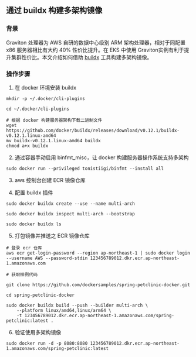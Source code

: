 
## 通过 buildx 构建多架构镜像

### 背景

Graviton 处理器为 AWS 自研的数据中心级别 ARM 架构处理器，相对于同配置 x86 服务器相比有大约 40% 性价比提升。在 EKS 中使用 Graviton实例有利于提升集群性价比。本文介绍如何借助 [buildx](https://github.com/docker/buildx) 工具构建多架构镜像。

### 操作步骤

1. 在 docker 环境安装 buildx
```
mkdir -p ~/.docker/cli-plugins

cd ~/.docker/cli-plugins

# 根据 docker 构建服务器架构下载二进制文件
wget https://github.com/docker/buildx/releases/download/v0.12.1/buildx-v0.12.1.linux-amd64
mv buildx-v0.12.1.linux-amd64 buildx
chmod a+x buildx
```

2. 通过容器手动启用 binfmt_misc，让 docker 构建服务器操作系统支持多架构
```
sudo docker run --privileged tonistiigi/binfmt --install all
```
3. aws 控制台创建 ECR 镜像仓库


4. 配置 buildx 插件

```
sudo docker buildx create --use --name multi-arch

sudo docker buildx inspect multi-arch --bootstrap

sudo docker buildx ls
```

5. 打包镜像并推送之 ECR 镜像仓库

```
# 登录 ecr 仓库
aws ecr get-login-password --region ap-northeast-1 | sudo docker login --username AWS --password-stdin 123456789012.dkr.ecr.ap-northeast-1.amazonaws.com

# 获取样例代码

git clone https://github.com/dockersamples/spring-petclinic-docker.git

cd spring-petclinic-docker

sudo docker buildx build --push --builder multi-arch \ 
    --platform linux/amd64,linux/arm64 \ 
    -t 123456789012.dkr.ecr.ap-northeast-1.amazonaws.com/spring-petclinic:latest .
```

6. 验证使用多架构镜像

```
sudo docker run -d -p 8080:8080 123456789012.dkr.ecr.ap-northeast-1.amazonaws.com/spring-petclinic:latest
```